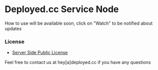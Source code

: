 # Deployed.cc Service Node

How to use will be available soon, click on "Watch" to be notified about updates

### License

- [Server Side Public License](https://www.mongodb.com/licensing/server-side-public-license)

Feel free to contact us at hey[a]deployed.cc if you have any questions
